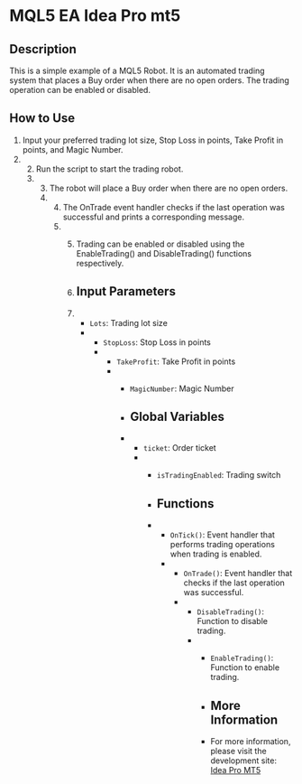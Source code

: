 # MQL5 EA Idea Pro mt5

## Description
This is a simple example of a MQL5 Robot. It is an automated trading system that places a Buy order when there are no open orders. The trading operation can be enabled or disabled. 

## How to Use

1. Input your preferred trading lot size, Stop Loss in points, Take Profit in points, and Magic Number.
2. 2. Run the script to start the trading robot.
   3. 3. The robot will place a Buy order when there are no open orders.
      4. 4. The OnTrade event handler checks if the last operation was successful and prints a corresponding message.
         5. 5. Trading can be enabled or disabled using the EnableTrading() and DisableTrading() functions respectively.
           
            6. ## Input Parameters
            7. - `Lots`: Trading lot size
               - - `StopLoss`: Stop Loss in points
                 - - `TakeProfit`: Take Profit in points
                   - - `MagicNumber`: Magic Number
                    
                     - ## Global Variables
                     - - `ticket`: Order ticket
                       - - `isTradingEnabled`: Trading switch
                        
                         - ## Functions
                         - - `OnTick()`: Event handler that performs trading operations when trading is enabled.
                           - - `OnTrade()`: Event handler that checks if the last operation was successful.
                             - - `DisableTrading()`: Function to disable trading.
                               - - `EnableTrading()`: Function to enable trading.
                                
                                 - ## More Information
                                 - For more information, please visit the development site: [Idea Pro MT5](https://forexroboteasy.com/forex-robot-review/review-ea-idea-pro-mt5-a-convenient-forex-software-by-vasily-strukov/)
